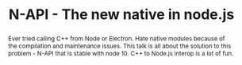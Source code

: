 ---
title: "N-API - The new native in node.js"
speaker: Atishay Jain
event: CascadiaJS 2018
tags: ["n-api", "node.js", "native code"]
abstract: "Ever tried calling C++ from Node or Electron. Hate native modules because of the compilation and maintenance issues. This talk is all about the solution to this problem - N-API that is stable with node 10. C++ to Node.js interop is a lot of fun."
ytId: E0w7Tc0f2fA
layout: talk
---